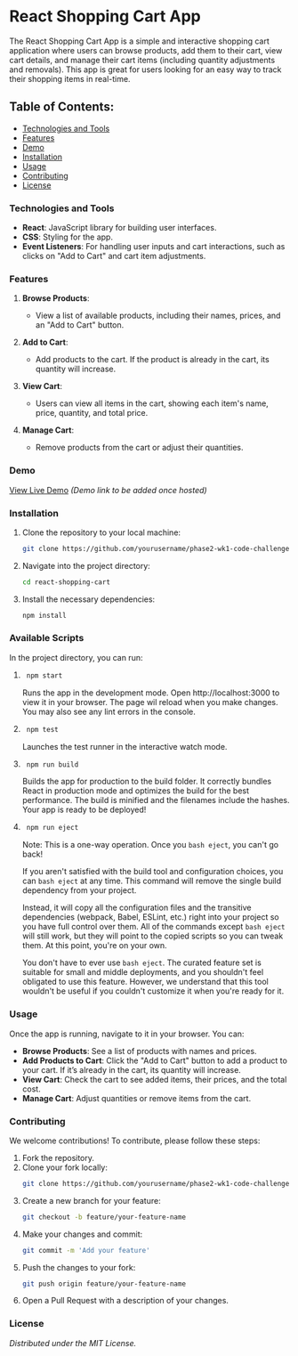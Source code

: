 # React Shopping Cart App

The React Shopping Cart App is a simple and interactive shopping cart application where users can browse products, add them to their cart, view cart details, and manage their cart items (including quantity adjustments and removals). This app is great for users looking for an easy way to track their shopping items in real-time.

## Table of Contents:
- [Technologies and Tools](#technologies-and-tools)
- [Features](#features)
- [Demo](#demo)
- [Installation](#installation)
- [Usage](#usage)
- [Contributing](#contributing)
- [License](#license)

### Technologies and Tools
- **React**: JavaScript library for building user interfaces.
- **CSS**: Styling for the app.
- **Event Listeners**: For handling user inputs and cart interactions, such as clicks on "Add to Cart" and cart item adjustments.

### Features
1. **Browse Products**: 
   - View a list of available products, including their names, prices, and an "Add to Cart" button.
   
2. **Add to Cart**: 
   - Add products to the cart. If the product is already in the cart, its quantity will increase.
   
3. **View Cart**: 
   - Users can view all items in the cart, showing each item's name, price, quantity, and total price.
   
4. **Manage Cart**: 
   - Remove products from the cart or adjust their quantities.

### Demo
[View Live Demo](#) *(Demo link to be added once hosted)*

### Installation
1. Clone the repository to your local machine:
    ```bash
    git clone https://github.com/yourusername/phase2-wk1-code-challenge.git
    ```
2. Navigate into the project directory:
    ```bash
    cd react-shopping-cart
    ```
3. Install the necessary dependencies:
    ```bash
    npm install
    ```

### Available Scripts
In the project directory, you can run:
1. ```bash
    npm start
    ```
    Runs the app in the development mode.
    Open http://localhost:3000 to view it in your browser. The page wil reload when you make changes. You may also see any lint errors in the console.
2. ```bash
    npm test
    ```
    Launches the test runner in the interactive watch mode.
3. ```bash
    npm run build
    ```
    Builds the app for production to the build folder. It correctly bundles React in production mode and optimizes the build for the best performance.
    The build is minified and the filenames include the hashes.
    Your app is ready to be deployed!
4. ```bash
    npm run eject
    ```
    Note: This is a one-way operation. Once you ```bash eject```, you can't go back!

    If you aren't satisfied with the build tool and configuration choices, you can ```bash eject``` at any time. This command will remove the single build dependency from your project.

    Instead, it will copy all the configuration files and the transitive dependencies (webpack, Babel, ESLint, etc.) right into your project so you have full control over them. All of the commands except ```bash eject ``` will still work, but they will point to the copied scripts so you can tweak them. At this point, you're on your own.

    You don't have to ever use ```bash eject```. The curated feature set is suitable for small and middle deployments, and you shouldn't feel obligated to use this feature. However, we understand that this tool wouldn't be useful if you couldn't customize it when you're ready for it.

### Usage
Once the app is running, navigate to it in your browser. You can:
- **Browse Products**: See a list of products with names and prices.
- **Add Products to Cart**: Click the "Add to Cart" button to add a product to your cart. If it’s already in the cart, its quantity will increase.
- **View Cart**: Check the cart to see added items, their prices, and the total cost.
- **Manage Cart**: Adjust quantities or remove items from the cart.

### Contributing
We welcome contributions! To contribute, please follow these steps:
1. Fork the repository.
2. Clone your fork locally:
    ```bash
    git clone https://github.com/yourusername/phase2-wk1-code-challenge.git
    ```
3. Create a new branch for your feature:
    ```bash
    git checkout -b feature/your-feature-name
    ```
4. Make your changes and commit:
    ```bash
    git commit -m 'Add your feature'
    ```
5. Push the changes to your fork:
    ```bash
    git push origin feature/your-feature-name
    ```
6. Open a Pull Request with a description of your changes.

### License
*Distributed under the MIT License.*
